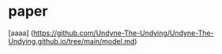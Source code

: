 # paper

[aaaa] (https://github.com/Undyne-The-Undying/Undyne-The-Undying.github.io/tree/main/model.md)
